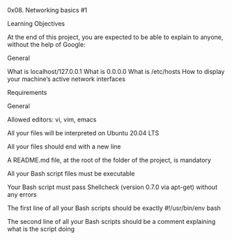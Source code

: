 0x08. Networking basics #1
 
Learning Objectives
  
At the end of this project, you are expected to be able to explain to anyone, without the help of Google:
  
General
  
What is localhost/127.0.0.1
What is 0.0.0.0
What is /etc/hosts
How to display your machine’s active network interfaces
  
Requirements
  
General
  
Allowed editors: vi, vim, emacs
 
All your files will be interpreted on Ubuntu 20.04 LTS
 
All your files should end with a new line
 
A README.md file, at the root of the folder of the project, is mandatory
  
All your Bash script files must be executable
 
Your Bash script must pass Shellcheck (version 0.7.0 via apt-get) without any errors
  
The first line of all your Bash scripts should be exactly #!/usr/bin/env bash
  
The second line of all your Bash scripts should be a comment explaining what is the script doing
